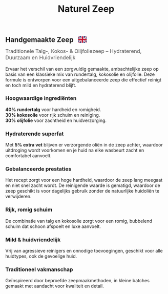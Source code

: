 ﻿---
title: "Naturel Zeep"
layout: single
author_profile: true
tags: zeep
excerpt_separator: <!--more-->
header:
    overlay_image: random
    overlay_filter: 0.3
    teaser: /assets/images/bull200px.webp
comments: true
---



<div class="lang-content lang-nl" style="display:block;">
  <div class="lang-header" style="display: flex; align-items: center; gap: 1em;">
    <h2 style="margin: 0.5em 0 0.5em;">Handgemaakte Zeep</h2>
    <div class="lang-switcher">
      <button id="lang-toggle" onclick="toggleLang()" style="background: none; border: none; padding: 0; cursor: pointer;">
        <img id="lang-flag" src="/assets/images/ui/gb.svg" alt="English flag" style="height: 1.5em; vertical-align: middle;">
      </button>
    </div>
  </div>
  <h3 style="margin: 0.2em 0 1em; font-weight: normal; font-size: 1.15em; color: #555;">Traditionele Talg-, Kokos- & Olijfoliezeep – Hydraterend, Duurzaam en Huidvriendelijk</h3>
  <p>Ervaar het verschil van een zorgvuldig gemaakte, ambachtelijke zeep op basis van een klassieke mix van rundertalg, kokosolie en olijfolie. Deze formule is ontworpen voor een uitgebalanceerde zeep die effectief reinigt en toch mild en hydraterend blijft.</p>
  <h3>Hoogwaardige ingrediënten</h3>
  <p><b>40% rundertalg</b> voor hardheid en romigheid.<br>
     <b>30% kokosolie</b> voor rijk schuim en reiniging.<br>
     <b>30% olijfolie</b> voor zachtheid en huidverzorging.</p>
  <h3>Hydraterende superfat</h3>
  <p>Met <b>5% extra vet</b> blijven er verzorgende oliën in de zeep achter, waardoor uitdroging wordt voorkomen en je huid na elke wasbeurt zacht en comfortabel aanvoelt.</p>
  <h3>Gebalanceerde prestaties</h3>
  <p>Het recept zorgt voor een hoge hardheid, waardoor de zeep lang meegaat en niet snel zacht wordt. De reinigende waarde is gematigd, waardoor de zeep geschikt is voor dagelijks gebruik zonder de natuurlijke huidoliën te verwijderen.</p>
  <h3>Rijk, romig schuim</h3>
  <p>De combinatie van talg en kokosolie zorgt voor een romig, bubbelend schuim dat schoon afspoelt en luxe aanvoelt.</p>
  <h3>Mild & huidvriendelijk</h3>
  <p>Vrij van agressieve reinigers en onnodige toevoegingen, geschikt voor alle huidtypes, ook de gevoelige huid.</p>
  <h3>Traditioneel vakmanschap</h3>
  <p>Geïnspireerd door beproefde zeepmaakmethoden, in kleine batches gemaakt met aandacht voor kwaliteit en detail.</p>
</div>

<div class="lang-content lang-en" style="display:none;">
  <div class="lang-header" style="display: flex; align-items: center; gap: 1em;">
    <h2 style="margin: 0.5em 0 0.5em;">Handmade Soap</h2>
    <div class="lang-switcher">
      <button id="lang-toggle" onclick="toggleLang()" style="background: none; border: none; padding: 0; cursor: pointer;">
        <img id="lang-flag" src="/assets/images/ui/nl.svg" alt="Dutch flag" style="height: 1.5em; vertical-align: middle;">
      </button>
    </div>
  </div>
  <h3 style="margin: 0.2em 0 1em; font-weight: normal; font-size: 1.15em; color: #555;">Traditional Tallow, Coconut & Olive Oil Soap – Moisturizing, Long-Lasting, and Skin-Friendly</h3>
  <p>Experience the difference of a carefully crafted, small-batch soap made from a classic blend of beef tallow, coconut oil, and olive oil. This formula is designed to deliver a balanced bar that cleanses effectively while remaining gentle and moisturizing.</p>
  <h3>Premium Ingredients</h3>
  <p><b>40% beef tallow</b> for hardness and creaminess.<br>
     <b>30% coconut oil</b> for rich lather and cleansing.<br>
     <b>30% olive oil</b> for mildness and skin conditioning.</p>
  <h3>Moisturizing Superfat</h3>
  <p>With a <b>5% superfat</b>, this bar retains extra nourishing oils, helping to prevent dryness and leaving your skin feeling soft and comfortable after every wash.</p>
  <h3>Balanced Performance</h3>
  <p>The recipe achieves a high hardness value, ensuring the bar lasts longer and resists becoming mushy. The cleansing value is moderate, making it suitable for daily use without stripping natural oils.</p>
  <h3>Rich, Creamy Lather</h3>
  <p>The combination of tallow and coconut oil produces a creamy, bubbly foam that rinses clean and feels luxurious.</p>
  <h3>Gentle & Skin-Friendly</h3>
  <p>Free from harsh detergents and unnecessary additives, this soap is ideal for all skin types, including sensitive skin.</p>
  <h3>Traditional Craftsmanship</h3>
  <p>Inspired by time-tested soapmaking methods, this bar is made in small batches with attention to quality and detail.</p>
</div>
